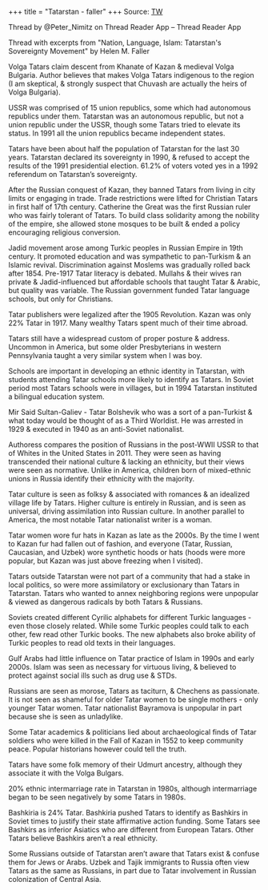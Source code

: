 +++
title = "Tatarstan - faller"
+++
Source: [TW](https://threadreaderapp.com/thread/1626377659252113409.html)

Thread by @Peter_Nimitz on Thread Reader App – Thread Reader App


Thread with excerpts from "Nation, Language, Islam: Tatarstan's Sovereignty Movement" by Helen M. Faller

Volga Tatars claim descent from Khanate of Kazan & medieval Volga Bulgaria. Author believes that makes Volga Tatars indigenous to the region (I am skeptical, & strongly suspect that Chuvash are actually the heirs of Volga Bulgaria). 

USSR was comprised of 15 union republics, some which had autonomous republics under them. Tatarstan was an autonomous republic, but not a union republic under the USSR, though some Tatars tried to elevate its status. In 1991 all the union republics became independent states.

Tatars have been about half the population of Tatarstan for the last 30 years. Tatarstan declared its sovereignty in 1990, & refused to accept the results of the 1991 presidential election. 61.2% of voters voted yes in a 1992 referendum on Tatarstan’s sovereignty.

After the Russian conquest of Kazan, they banned Tatars from living in city limits or engaging in trade. Trade restrictions were lifted for Christian Tatars in first half of 17th century. Catherine the Great was the first Russian ruler who was fairly tolerant of Tatars. To build class solidarity among the nobility of the empire, she allowed stone mosques to be built & ended a policy encouraging religious conversion.

Jadid movement arose among Turkic peoples in Russian Empire in 19th century. It promoted education and was sympathetic to pan-Turkism & an Islamic revival. Discrimination against Moslems was gradually rolled back after 1854. Pre-1917 Tatar literacy is debated. Mullahs & their wives ran private & Jadid-influenced but affordable schools that taught Tatar & Arabic, but quality was variable. The Russian government funded Tatar language schools, but only for Christians. 

Tatar publishers were legalized after the 1905 Revolution. Kazan was only 22% Tatar in 1917. Many wealthy Tatars spent much of their time abroad.

Tatars still have a widespread custom of proper posture & address. Uncommon in America, but some older Presbyterians in western Pennsylvania taught a very similar system when I was boy.

Schools are important in developing an ethnic identity in Tatarstan, with students attending Tatar schools more likely to identify as Tatars. In Soviet period most Tatars schools were in villages, but in 1994 Tatarstan instituted a bilingual education system.

Mir Said Sultan-Galiev - Tatar Bolshevik who was a sort of a pan-Turkist & what today would be thought of as a Third Worldist. He was arrested in 1929 & executed in 1940 as an anti-Soviet nationalist.

Authoress compares the position of Russians in the post-WWII USSR to that of Whites in the United States in 2011. They were seen as having transcended their national culture & lacking an ethnicity, but their views were seen as normative. Unlike in America, children born of mixed-ethnic unions in Russia identify their ethnicity with the majority.

Tatar culture is seen as folksy & associated with romances & an idealized village life by Tatars. Higher culture is entirely in Russian, and is seen as universal, driving assimilation into Russian culture. In another parallel to America, the most notable Tatar nationalist writer is a woman.

Tatar women wore fur hats in Kazan as late as the 2000s. By the time I went to Kazan fur had fallen out of fashion, and everyone (Tatar, Russian, Caucasian, and Uzbek) wore synthetic hoods or hats (hoods were more popular, but Kazan was just above freezing when I visited).

Tatars outside Tatarstan were not part of a community that had a stake in local politics, so were more assimilatory or exclusionary than Tatars in Tatarstan. Tatars who wanted to annex neighboring regions were unpopular & viewed as dangerous radicals by both Tatars & Russians.

Soviets created different Cyrilic alphabets for different Turkic languages - even those closely related. While some Turkic peoples could talk to each other, few read other Turkic books. The new alphabets also broke ability of Turkic peoples to read old texts in their languages.

Gulf Arabs had little influence on Tatar practice of Islam in 1990s and early 2000s. Islam was seen as necessary for virtuous living, & believed to protect against social ills such as drug use & STDs.

Russians are seen as morose, Tatars as taciturn, & Chechens as passionate. It is not seen as shameful for older Tatar women to be single mothers - only younger Tatar women. Tatar nationalist Bayramova is unpopular in part because she is seen as unladylike.

Some Tatar academics & politicians lied about archaeological finds of Tatar soldiers who were killed in the Fall of Kazan in 1552 to keep community peace. Popular historians however could tell the truth.

Tatars have some folk memory of their Udmurt ancestry, although they associate it with the Volga Bulgars.

20% ethnic intermarriage rate in Tatarstan in 1980s, although intermarriage began to be seen negatively by some Tatars in 1980s.

Bashkiria is 24% Tatar. Bashkiria pushed Tatars to identify as Bashkirs in Soviet times to justify their state affirmative action funding. Some Tatars see Bashkirs as inferior Asiatics who are different from European Tatars. Other Tatars believe Bashkirs aren’t a real ethnicity.

Some Russians outside of Tatarstan aren’t aware that Tatars exist & confuse them for Jews or Arabs. Uzbek and Tajik immigrants to Russia often view Tatars as the same as Russians, in part due to Tatar involvement in Russian colonization of Central Asia.

